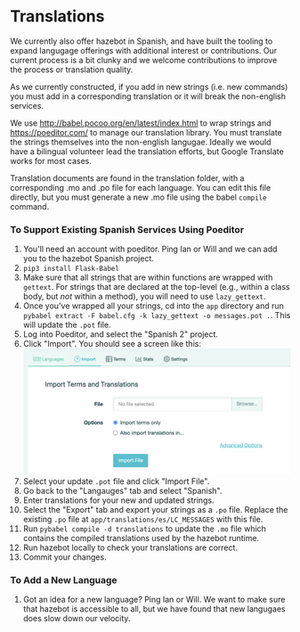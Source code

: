 # Translations

We currently also offer hazebot in Spanish, and have built the tooling to expand langugage offerings with additional interest or contributions. Our current process is a bit clunky and we welcome contributions to improve the process or translation quality. 

As we currently constructed, if you add in new strings (i.e. new commands) you must add in a corresponding translation or it will break the non-english services. 

We use http://babel.pocoo.org/en/latest/index.html to wrap strings and https://poeditor.com/ to manage our translation library. You must translate the strings themselves into the non-english langugae. Ideally we would have a bilingual volunteer lead the translation efforts, but Google Translate works for most cases. 

Translation documents are found in the translation folder, with a corresponding .mo and .po file for each language. You can edit this file directly, but you must generate a new .mo file using the babel `compile` command. 

### To Support Existing Spanish Services Using Poeditor 
1. You'll need an account with poeditor. Ping Ian or Will and we can add you to the hazebot Spanish project. 
1. `pip3 install Flask-Babel`
1. Make sure that all strings that are within functions are wrapped with `gettext`. For strings that are declared at the top-level (e.g., within a class body, but *not* within a method), you will need to use `lazy_gettext`. 
1. Once you've wrapped all your strings, cd into the `app` directory and run `pybabel extract -F babel.cfg -k lazy_gettext -o messages.pot .`. This will update the `.pot` file.
1. Log into Poeditor, and select the "Spanish 2" project.
1. Click "Import". You should see a screen like this:
![Poeditor Import UI](assets/poeditor_import.png)
1. Select your update `.pot` file and click "Import File".
1. Go back to the "Langauges" tab and select "Spanish".
1. Enter translations for your new and updated strings.
1. Select the "Export" tab and export your strings as a `.po` file. Replace the existing `.po` file at `app/translations/es/LC_MESSAGES` with this file.
1. Run `pybabel compile -d translations` to update the `.mo` file which contains the compiled translations used by the hazebot runtime. 
1. Run hazebot locally to check your translations are correct.
1. Commit your changes.

### To Add a New Language 
1. Got an idea for a new language? Ping Ian or Will. We want to make sure that hazebot is accessible to all, but we have found that new langugaes does slow down our velocity.
